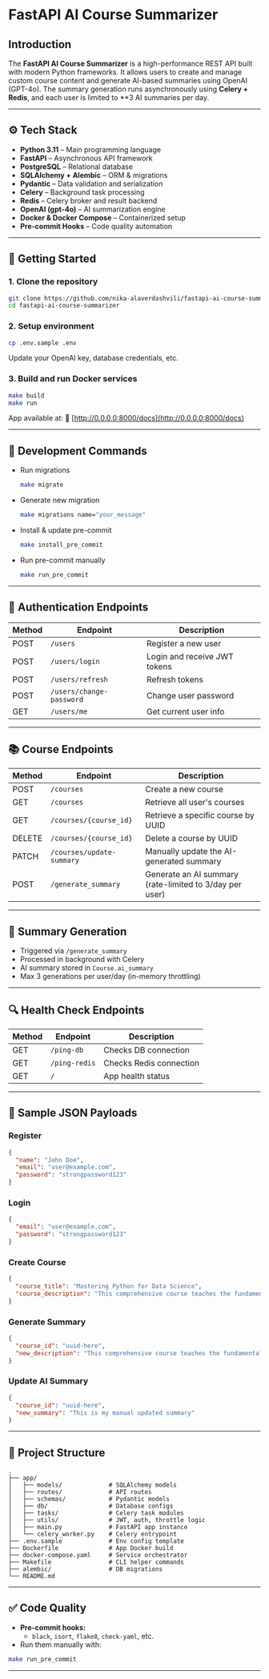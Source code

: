# FastAPI AI Course Summarizer

## Introduction

The **FastAPI AI Course Summarizer** is a high-performance REST API built with modern Python frameworks. It allows users to create and manage custom course content and generate AI-based summaries using OpenAI (GPT-4o). The summary generation runs asynchronously using **Celery + Redis**, and each user is limited to **3 AI summaries per day.

---

## ⚙️ Tech Stack

- **Python 3.11** – Main programming language
- **FastAPI** – Asynchronous API framework
- **PostgreSQL** – Relational database
- **SQLAlchemy + Alembic** – ORM & migrations
- **Pydantic** – Data validation and serialization
- **Celery** – Background task processing
- **Redis** – Celery broker and result backend
- **OpenAI (gpt-4o)** – AI summarization engine
- **Docker & Docker Compose** – Containerized setup
- **Pre-commit Hooks** – Code quality automation

---

## 🚀 Getting Started

### 1. Clone the repository

```bash
git clone https://github.com/nika-alaverdashvili/fastapi-ai-course-summarizer.git
cd fastapi-ai-course-summarizer
```

### 2. Setup environment

```bash
cp .env.sample .env
```

Update your OpenAI key, database credentials, etc.

### 3. Build and run Docker services

```bash
make build
make run
```

App available at:
📎 [http://0.0.0.0:8000/docs](http://0.0.0.0:8000/docs)

---

## 🧪 Development Commands

- Run migrations
  ```bash
  make migrate
  ```

- Generate new migration
  ```bash
  make migrations name="your_message"
  ```

- Install & update pre-commit
  ```bash
  make install_pre_commit
  ```

- Run pre-commit manually
  ```bash
  make run_pre_commit
  ```

---

## 🔐 Authentication Endpoints

| Method | Endpoint            | Description                           |
|--------|---------------------|---------------------------------------|
| POST   | `/users`            | Register a new user                   |
| POST   | `/users/login`      | Login and receive JWT tokens          |
| POST   | `/users/refresh`    | Refresh tokens                        |
| POST   | `/users/change-password` | Change user password            |
| GET    | `/users/me`         | Get current user info                 |

---

## 📚 Course Endpoints

| Method | Endpoint                           | Description                                             |
|--------|------------------------------------|---------------------------------------------------------|
| POST   | `/courses`                         | Create a new course                                     |
| GET    | `/courses`                         | Retrieve all user's courses                             |
| GET    | `/courses/{course_id}`             | Retrieve a specific course by UUID                     |
| DELETE | `/courses/{course_id}`             | Delete a course by UUID                                 |
| PATCH  | `/courses/update-summary`          | Manually update the AI-generated summary                |
| POST   | `/generate_summary`                | Generate an AI summary (rate-limited to 3/day per user) |

---

## 🧠 Summary Generation

- Triggered via `/generate_summary`
- Processed in background with Celery
- AI summary stored in `Course.ai_summary`
- Max 3 generations per user/day (in-memory throttling)

---

## 🔍 Health Check Endpoints

| Method | Endpoint       | Description              |
|--------|----------------|--------------------------|
| GET    | `/ping-db`     | Checks DB connection     |
| GET    | `/ping-redis`  | Checks Redis connection  |
| GET    | `/`            | App health status        |

---

## 📎 Sample JSON Payloads

### Register

```json
{
  "name": "John Doe",
  "email": "user@example.com",
  "password": "strongpassword123"
}
```

### Login

```json
{
  "email": "user@example.com",
  "password": "strongpassword123"
}
```

### Create Course

```json
{
  "course_title": "Mastering Python for Data Science",
  "course_description": "This comprehensive course teaches the fundamentals of Python programming with a focus on data science applications, including NumPy, pandas, data visualization, and machine learning basics."
}
```

### Generate Summary

```json
{
  "course_id": "uuid-here",
  "new_description": "This comprehensive course teaches the fundamentals of Python programming with a focus on data science applications, including NumPy, pandas, data visualization, and machine learning basics."
}
```

### Update AI Summary

```json
{
  "course_id": "uuid-here",
  "new_summary": "This is my manual updated summary"
}
```

---

## 📁 Project Structure

```
.
├── app/
│   ├── models/             # SQLAlchemy models
│   ├── routes/             # API routes
│   ├── schemas/            # Pydantic models
│   ├── db/                 # Database configs
│   ├── tasks/              # Celery task modules
│   ├── utils/              # JWT, auth, throttle logic
│   ├── main.py             # FastAPI app instance
│   └── celery_worker.py    # Celery entrypoint
├── .env.sample             # Env config template
├── Dockerfile              # App Docker build
├── docker-compose.yaml     # Service orchestrator
├── Makefile                # CLI helper commands
├── alembic/                # DB migrations
└── README.md
```

---

## ✅ Code Quality

- **Pre-commit hooks:**
  - `black`, `isort`, `flake8`, `check-yaml`, etc.
- Run them manually with:

```bash
make run_pre_commit
```

---
